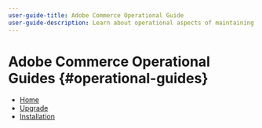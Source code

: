 ```yaml
---
user-guide-title: Adobe Commerce Operational Guide
user-guide-description: Learn about operational aspects of maintaining your Adobe Commerce or Magento Open Source application.
---
```


# Adobe Commerce Operational Guides {#operational-guides}

- [Home](home.md)
- [Upgrade](upgrade/overview.md)
- [Installation](https://devdocs.magento.com/guides/v2.4/install-gde/install-flow-diagram.html)
